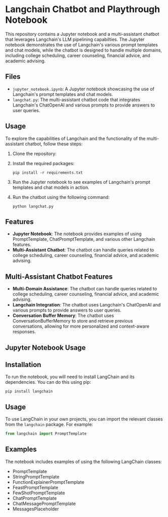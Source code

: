 # Langchain Chatbot and Playthrough Notebook

This repository contains a Jupyter notebook and a multi-assistant chatbot that leverages Langchain's LLM pipelining capabilties. The Jupyter notebook demonstrates the use of Langchain's various prompt templates and chat models, while the chatbot is designed to handle multiple domains, including college scheduling, career counseling, financial advice, and academic advising.

## Files

- `jupyter_notebook.ipynb`: A Jupyter notebook showcasing the use of Langchain's prompt templates and chat models.
- `langchat.py`: The multi-assistant chatbot code that integrates Langchain's ChatOpenAI and various prompts to provide answers to user queries.

## Usage

To explore the capabilities of Langchain and the functionality of the multi-assistant chatbot, follow these steps:

1. Clone the repository:
  

2. Install the required packages:
   ```
   pip install -r requirements.txt
   ```

3. Run the Jupyter notebook to see examples of Langchain's prompt templates and chat models in action.

4. Run the chatbot using the following command:
   ```
   python langchat.py
   ```

## Features

- **Jupyter Notebook**: The notebook provides examples of using PromptTemplate, ChatPromptTemplate, and various other Langchain features.
- **Multi-Assistant Chatbot**: The chatbot can handle queries related to college scheduling, career counseling, financial advice, and academic advising.


## Multi-Assistant Chatbot Features

- **Multi-Domain Assistance**: The chatbot can handle queries related to college scheduling, career counseling, financial advice, and academic advising.
- **Langchain Integration**: The chatbot uses Langchain's ChatOpenAI and various prompts to provide answers to user queries.
- **Conversation Buffer Memory**: The chatbot uses ConversationBufferMemory to store and retrieve previous conversations, allowing for more personalized and context-aware responses.


## Jupyter Notebook Usage

## Installation

To run the notebook, you will need to install LangChain and its dependencies. You can do this using pip:

```
pip install langchain
```

## Usage

To use LangChain in your own projects, you can import the relevant classes from the `langchain` package. For example:

```python
from langchain import PromptTemplate
```

## Examples

The notebook includes examples of using the following LangChain classes:

- PromptTemplate
- StringPromptTemplate
- FunctionExplainerPromptTemplate
- FeastPromptTemplate
- FewShotPromptTemplate
- ChatPromptTemplate
- ChatMessagePromptTemplate
- MessagesPlaceholder

